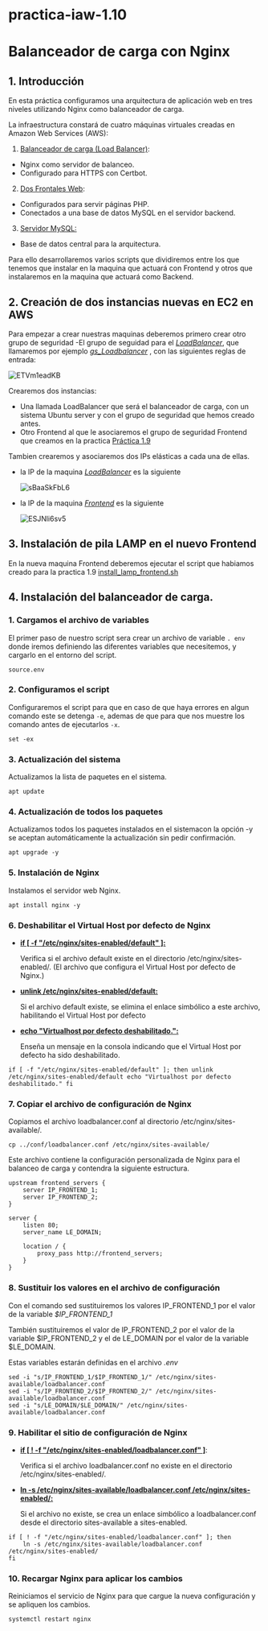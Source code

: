 # practica-iaw-1.10
# Balanceador de carga con Nginx
## 1. Introducción
En esta práctica configuramos una arquitectura de aplicación web en tres niveles utilizando Nginx como balanceador de carga.

La infraestructura constará de cuatro máquinas virtuales creadas en Amazon Web Services (AWS):

1. <ins>Balanceador de carga (Load Balancer)</ins>:
- Nginx como servidor de balanceo.
- Configurado para HTTPS con Certbot.
2. <ins>Dos Frontales Web</ins>:
- Configurados para servir páginas PHP.
- Conectados a una base de datos MySQL en el servidor backend.
3. <ins>Servidor MySQL:</ins>
- Base de datos central para la arquitectura.


Para ello desarrollaremos varios scripts que dividiremos entre los que tenemos que instalar en la maquina que actuará con Frontend y otros que instalaremos en la maquina que actuará como Backend.



## 2. Creación de dos instancias nuevas en EC2 en AWS

Para empezar a crear nuestras maquinas deberemos primero crear otro grupo de seguridad
-El grupo de seguidad para el <ins>*LoadBalancer*</ins>, que llamaremos por ejemplo <ins>*gs_Loadbalancer*</ins> , con las siguientes reglas de entrada: 

  ![ETVm1eadKB](https://github.com/user-attachments/assets/d8ef9e2f-1513-44dd-a89a-032f45248a8b)


Crearemos dos instancias:
- Una llamada LoadBalancer que será el balanceador de carga, con un sistema Ubuntu server y con el grupo de seguridad que hemos creado antes.
- Otro Frontend al que le asociaremos el grupo de seguridad Frontend que creamos en la practica [Práctica 1.9](https://github.com/marinaferb92/practica-iaw-1.9/tree/main)

Tambien crearemos y asociaremos dos IPs elásticas a cada una de ellas.

- la IP de la maquina <ins>*LoadBalancer*</ins> es la siguiente

  ![sBaaSkFbL6](https://github.com/user-attachments/assets/6e0f45d6-07fc-4036-a08a-ceca9600e414)

- la IP de la maquina <ins>*Frontend*</ins> es la siguiente

  ![ESJNli6sv5](https://github.com/user-attachments/assets/6d6ec5f4-4a99-467a-97e5-5d994f676341)



## 3. Instalación de pila LAMP en el nuevo Frontend

En la nueva maquina Frontend deberemos ejecutar el script que habiamos creado para la practica 1.9 [install_lamp_frontend.sh](https://github.com/marinaferb92/practica-iaw-1.9/blob/0d65a1954498b7fb4e5bb7d673ec30ec078b2fac/scripts/install_lamp_frontend.sh)


## 4. Instalación del balanceador de carga.

### 1. Cargamos el archivo de variables
El primer paso de nuestro script sera crear un archivo de variable ``` . env ``` donde iremos definiendo las diferentes variables que necesitemos, y cargarlo en el entorno del script.

``` source.env ```



### 2. Configuramos el script
   
Configuraremos el script para que en caso de que haya errores en algun comando este se detenga ```-e```, ademas de que para que nos muestre los comando antes de ejecutarlos ```-x```.

``` set -ex ```


### 3. Actualización del sistema

Actualizamos la lista de paquetes en el sistema.

````
apt update
````


### 4. Actualización de todos los paquetes

Actualizamos todos los paquetes instalados en el sistemacon la opción -y se aceptan automáticamente la actualización sin pedir confirmación.

``
apt upgrade -y
``


### 5. Instalación de Nginx

Instalamos el servidor web Nginx.

``
apt install nginx -y
``


### 6. Deshabilitar el Virtual Host por defecto de Nginx

- <ins>**if [ -f "/etc/nginx/sites-enabled/default" ]:**</ins>

  Verifica si el archivo default existe en el directorio /etc/nginx/sites-enabled/. (El archivo que configura el Virtual Host por defecto de Nginx.)
  
- <ins>**unlink /etc/nginx/sites-enabled/default:**</ins>

  Si el archivo default existe, se elimina el enlace simbólico a este archivo, habilitando el Virtual Host por defecto

- <ins>**echo "Virtualhost por defecto deshabilitado.":**</ins>

  Enseña un mensaje en la consola indicando que el Virtual Host por defecto ha sido deshabilitado.

``
if [ -f "/etc/nginx/sites-enabled/default" ]; then
    unlink /etc/nginx/sites-enabled/default
    echo "Virtualhost por defecto deshabilitado."
fi
``


### 7. Copiar el archivo de configuración de Nginx

Copiamos el archivo loadbalancer.conf al directorio /etc/nginx/sites-available/. 

``
cp ../conf/loadbalancer.conf /etc/nginx/sites-available/
``

Este archivo contiene la configuración personalizada de Nginx para el balanceo de carga y contendra la siguiente estructura.

````
upstream frontend_servers {
    server IP_FRONTEND_1;
    server IP_FRONTEND_2;
}

server {
    listen 80;
    server_name LE_DOMAIN;

    location / {
        proxy_pass http://frontend_servers;
    }
}
````



### 8. Sustituir los valores en el archivo de configuración

Con el comando sed sustituiremos los valores IP_FRONTEND_1 por el valor de la variable *$IP_FRONTEND_1*

También sustituiremos el valor de IP_FRONTEND_2 por el valor de la variable $IP_FRONTEND_2 y el de LE_DOMAIN por el valor de la variable $LE_DOMAIN.

Estas variables estarán definidas en el archivo *.env*

````
sed -i "s/IP_FRONTEND_1/$IP_FRONTEND_1/" /etc/nginx/sites-available/loadbalancer.conf
sed -i "s/IP_FRONTEND_2/$IP_FRONTEND_2/" /etc/nginx/sites-available/loadbalancer.conf
sed -i "s/LE_DOMAIN/$LE_DOMAIN/" /etc/nginx/sites-available/loadbalancer.conf
````



### 9. Habilitar el sitio de configuración de Nginx

- <ins>**if [ ! -f "/etc/nginx/sites-enabled/loadbalancer.conf" ]**</ins>:

  Verifica si el archivo loadbalancer.conf no existe en el directorio /etc/nginx/sites-enabled/.
- <ins>**ln -s /etc/nginx/sites-available/loadbalancer.conf /etc/nginx/sites-enabled/:**</ins>

  Si el archivo no existe, se crea un enlace simbólico a loadbalancer.conf desde el directorio sites-available a sites-enabled.
  
````
if [ ! -f "/etc/nginx/sites-enabled/loadbalancer.conf" ]; then
    ln -s /etc/nginx/sites-available/loadbalancer.conf /etc/nginx/sites-enabled/
fi
````

### 10. Recargar Nginx para aplicar los cambios

Reiniciamos el servicio de Nginx para que cargue la nueva configuración y se apliquen los cambios. 

````
systemctl restart nginx
````










